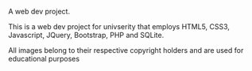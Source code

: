 A web dev project.

This is a web dev project for univserity that employs HTML5, CSS3, Javascript, JQuery, Bootstrap, PHP and SQLite. 

All images belong to their respective copyright holders and are used for educational purposes
